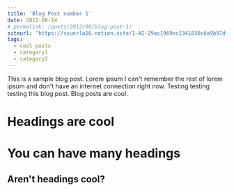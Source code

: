```yaml
---
title: 'Blog Post number 1'
date: 2012-08-14
# permalink: /posts/2012/08/blog-post-1/
siteurl: "https://ssunrla16.notion.site/1-AI-29ac1969ec1341838c6a9b97df4ffd00?pvs=4"
tags:
  - cool posts
  - category1
  - category2
---
```


This is a sample blog post. Lorem ipsum I can't remember the rest of lorem ipsum and don't have an internet connection right now. Testing testing testing this blog post. Blog posts are cool.

Headings are cool
======

You can have many headings
======

Aren't headings cool?
------
